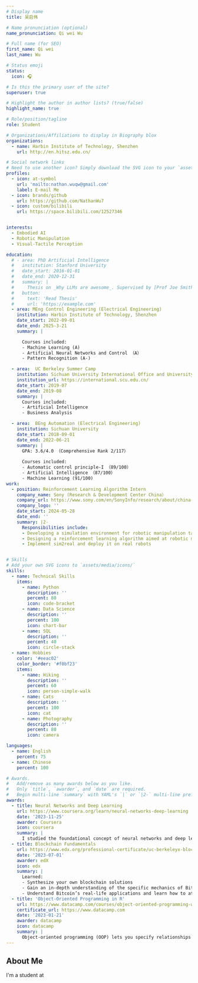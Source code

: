 ```yaml
---
# Display name
title: 吴启伟

# Name pronunciation (optional)
name_pronunciation: Qi wei Wu

# Full name (for SEO)
first_name: Qi wei
last_name: Wu

# Status emoji
status:
  icon: 🎧

# Is this the primary user of the site?
superuser: true

# Highlight the author in author lists? (true/false)
highlight_name: true

# Role/position/tagline
role: Student

# Organizations/Affiliations to display in Biography blox
organizations:
  - name: Harbin Institute of Technology, Shenzhen
    url: http://en.hitsz.edu.cn/

# Social network links
# Need to use another icon? Simply download the SVG icon to your `assets/media/icons/` folder.
profiles:
  - icon: at-symbol
    url: 'mailto:nathan.wuqw@gmail.com'
    label: E-mail Me
  - icon: brands/github
    url: https://github.com/NathanWu7
  - icon: custom/bilibili
    url: https://space.bilibili.com/12527346


interests:
  - Embodied AI
  - Robotic Manipulation
  - Visual-Tactile Perception

education:
  # - area: PhD Artificial Intelligence
  #   institution: Stanford University
  #   date_start: 2016-01-01
  #   date_end: 2020-12-31
  #   summary: |
  #     Thesis on _Why LLMs are awesome_. Supervised by [Prof Joe Smith](https://example.com). Presented papers at 5 IEEE conferences with the contributions being published in 2 Springer journals.
  #   button:
  #     text: 'Read Thesis'
  #     url: 'https://example.com'
  - area: MEng Control Engineering (Electrical Engineering)
    institution: Harbin Institute of Technology, Shenzhen
    date_start: 2022-09-01
    date_end: 2025-3-21
    summary: |

      Courses included:
      - Machine Learning (A)
      - Artificial Neural Networks and Control （A）
      - Pattern Recognition (A-)

  - area:  UC Berkeley Summer Camp
    institution: Sichuan University International Office and University of California, Berkeley
    institution_url: https://international.scu.edu.cn/
    date_start: 2019-07
    date_end: 2019-08
    summary: |
      Courses included:
      - Artificial Intelligence
      - Business Analysis

  - area:  BEng Automation (Electrical Engineering)
    institution: Sichuan University
    date_start: 2018-09-01
    date_end: 2022-06-21
    summary: |
      GPA: 3.6/4.0 （Comprehensive Rank 2/117）
      
      Courses included:
      - Automatic control principle-I （89/100）
      - Artificial Intelligence （87/100）
      - Machine Learning (91/100)
work:
  - position: Reinforcement Learning Algorithm Intern
    company_name: Sony (Research & Development Center China）
    company_url: https://www.sony.com/en/SonyInfo/research/about/china-laboratory/
    company_logo: ''
    date_start: 2024-05-28
    date_end: ''
    summary: |2-
      Responsibilities include:
      - Developing a simulation environment for robotic manipulation tasks using the reinforcement learning physics engine Isaac Lab
      - Designing a reinforcement learning algorithm aimed at robotic manipulation tasks involving deformable objects
      - Implement sim2real and deploy it on real robots


# Skills
# Add your own SVG icons to `assets/media/icons/`
skills:
  - name: Technical Skills
    items:
      - name: Python
        description: ''
        percent: 80
        icon: code-bracket
      - name: Data Science
        description: ''
        percent: 100
        icon: chart-bar
      - name: SQL
        description: ''
        percent: 40
        icon: circle-stack
  - name: Hobbies
    color: '#eeac02'
    color_border: '#f0bf23'
    items:
      - name: Hiking
        description: ''
        percent: 60
        icon: person-simple-walk
      - name: Cats
        description: ''
        percent: 100
        icon: cat
      - name: Photography
        description: ''
        percent: 80
        icon: camera

languages:
  - name: English
    percent: 75
  - name: Chinese
    percent: 100

# Awards.
#   Add/remove as many awards below as you like.
#   Only `title`, `awarder`, and `date` are required.
#   Begin multi-line `summary` with YAML's `|` or `|2-` multi-line prefix and indent 2 spaces below.
awards:
  - title: Neural Networks and Deep Learning
    url: https://www.coursera.org/learn/neural-networks-deep-learning
    date: '2023-11-25'
    awarder: Coursera
    icon: coursera
    summary: |
      I studied the foundational concept of neural networks and deep learning. By the end, I was familiar with the significant technological trends driving the rise of deep learning; build, train, and apply fully connected deep neural networks; implement efficient (vectorized) neural networks; identify key parameters in a neural network’s architecture; and apply deep learning to your own applications.
  - title: Blockchain Fundamentals
    url: https://www.edx.org/professional-certificate/uc-berkeleyx-blockchain-fundamentals
    date: '2023-07-01'
    awarder: edX
    icon: edx
    summary: |
      Learned:
      - Synthesize your own blockchain solutions
      - Gain an in-depth understanding of the specific mechanics of Bitcoin
      - Understand Bitcoin’s real-life applications and learn how to attack and destroy Bitcoin, Ethereum, smart contracts and Dapps, and alternatives to Bitcoin’s Proof-of-Work consensus algorithm
  - title: 'Object-Oriented Programming in R'
    url: https://www.datacamp.com/courses/object-oriented-programming-with-s3-and-r6-in-r
    certificate_url: https://www.datacamp.com
    date: '2023-01-21'
    awarder: datacamp
    icon: datacamp
    summary: |
      Object-oriented programming (OOP) lets you specify relationships between functions and the objects that they can act on, helping you manage complexity in your code. This is an intermediate level course, providing an introduction to OOP, using the S3 and R6 systems. S3 is a great day-to-day R programming tool that simplifies some of the functions that you write. R6 is especially useful for industry-specific analyses, working with web APIs, and building GUIs.
---
```


## About Me

I'm a student at
